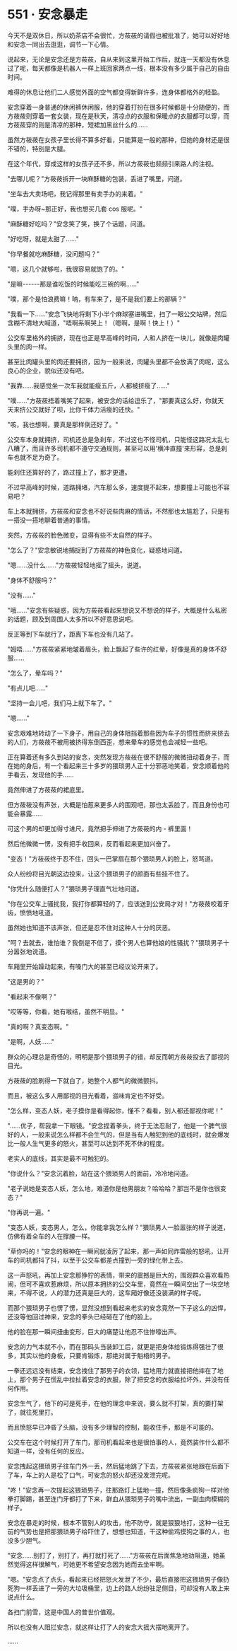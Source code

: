 <link rel="stylesheet" href="../styles/text.css" />
<h1>551 · 安念暴走</h1>

今天不是双休日，所以奶茶店不会很忙，方莜莜的请假也被批准了，她可以好好地和安念一同出去逛逛，调节一下心情。

说起来，无论是安念还是方莜莜，自从来到这里开始工作后，就连一天都没有休息过了呢，每天都像是机器人一样上班回家两点一线，根本没有多少属于自己的自由时间。

难得的休息让他们二人感觉外面的空气都变得新鲜许多，连身体都格外的轻盈。

安念穿着一身普通的休闲裤休闲服，他的穿着打扮在很多时候都是十分随便的，而方莜莜则穿着一套女装，现在是秋天，清凉点的衣服和保暖点的衣服都可以穿，而方莜莜穿的则是清凉的那种，短裙加黑丝什么的......

虽然方莜莜在女孩子里长得不算多好看，只能算是一般的那种，但她的身材还是很不错的，特别是大腿。

在这个年代，穿成这样的女孩子还不多，所以方莜莜也频频引来路人的注视。

"去哪儿呢？"方莜莜拆开一块麻酥糖的包装，丢进了嘴里，问道。

"坐车去大卖场吧，我记得那里有卖手办的来着。"

"噗，手办呀\~那正好，我也想买几套 cos 服呢。"

"麻酥糖好吃吗？"安念笑了笑，换了个话题，问道。

"好吃呀，就是太甜了......"

"你早餐就吃麻酥糖，没问题吗？"

"嗯，这几个就够啦，我很容易就饱了的。"

"是嘛------那是谁吃饭的时候能吃三碗的啊......"

"噗，那个是怕浪费嘛！呐，有车来了，是不是我们要上的那辆？"

"我看一下......"安念飞快地将剩下小半个麻球塞进嘴里，扫了一眼公交站牌，然后含糊不清地大喊道，"唔啊系啊哭上！（嗯啊，是啊！快上！）"

公交车里格外的拥挤，现在也正是早高峰的时间，人和人挤在一块儿，就像是肉罐头里的肉一样。

甚至比肉罐头里的肉还要拥挤，因为一般来说，肉罐头里都不会放满了肉呢，这么良心的企业，貌似还没有吧。

"我靠......我感觉坐一次车我就能瘦五斤，人都被挤瘦了......"

"噗......"方莜莜捂着嘴笑了起来，被安念的话给逗乐了，"那要真这么好，你就天天来挤公交就好了呗，比你干体力活瘦的还快。"

"咳，我也想啊，要真是那样倒还好了。"

公交车本身就拥挤，司机还总是急刹车，不过这也不怪司机，只能怪这路况太乱七八糟了，而且许多司机都不遵守交通规则，甚至可以用'横冲直撞'来形容，总是刹车也就不足为奇了。

能刹住还算好的了，路过撞上了，那才更遭。

不过早高峰的时候，道路拥堵，汽车那么多，速度提不起来，想要撞上可能也不容易吧？

车上本就拥挤，方莜莜和安念也不好说些肉麻的情话，不然那也太尴尬了，只是有一搭没一搭地聊着普通的事情。

突然，方莜莜的脸色微变，显得有些不太自然的样子。

"怎么了？"安念敏锐地捕捉到了方莜莜的神色变化，疑惑地问道。

"嗯......没什么......"方莜莜轻轻地摇了摇头，说道。

"身体不舒服吗？"

"没有......"

"哦......"安念有些疑惑，因为方莜莜看起来想说又不想说的样子，大概是什么私密的话题，顾及到周围人太多所以不好意思说吧。

反正等到下车就行了，距离下车也没有几站了。

"姆唔......"方莜莜紧紧地皱着眉头，脸上飘起了些许的红晕，好像是真的身体不舒服......

"怎么了，晕车吗？"

"有点儿吧......"

"坚持一会儿吧，我们马上就下车了。"

"嗯......"

安念艰难地转动了一下身子，用自己的身体阻挡着那些因为车子的惯性而挤来挤去的人们，方莜莜不被用被挤得东倒西歪，想来晕车的感觉也会减轻一些吧。

正在算着还有多久到站的安念，突然发现方莜莜在很不舒服的微微扭动着身子，而在她的身后，有一个看起来三十多岁的猥琐男人正十分邪恶地笑着，安念顺着他的手看去，发现他的手......

竟然伸进了方莜莜的裙底里。

但方莜莜没有声张，大概是怕惹来更多人的围观吧，那也太丢脸了，而且身份也可能会暴露......

可这个男的却更加得寸进尺，竟然把手伸进了方莜莜的内 - 裤里面！

然后他微微一愣，没有把手收回来，反而看起来更加兴奋了。

"变态！"方莜莜终于忍不住，回头一巴掌扇在那个猥琐男人的脸上，怒骂道。

众人纷纷将目光朝这边投来，让这个猥琐男子的颜面有些挂不住了。

"你凭什么随便打人？"猥琐男子理直气壮地问道。

"你在公交车上骚扰我，我打你都算轻的了，应该送到公安局才对！"方莜莜咬着牙齿，愤愤地吼道。

虽然她也知道不该声张，但还是忍不住对这种人十分的厌恶。

"呵？去就去，谁怕谁？我倒是不信了，摸个男人也算他娘的性骚扰？"猥琐男子十分嚣张地说道。

车厢里开始躁动起来，有嗓门大的甚至已经议论开来了。

"这是男的？"

"看起来不像啊？"

"哎等等，你看，她有喉结，虽然不明显。"

"真的啊？真变态啊。"

"是啊，人妖......"

群众的心理总是奇怪的，明明是那个猥琐男子的错，却反而朝方莜莜投去了鄙视的目光。

方莜莜的脸刷得一下就白了，她整个人都气的微微颤抖。

而且，被这么多人用鄙视的目光看着，滋味肯定也不好受。

"怎么样，变态人妖，老子摸你是看得起你，懂不？看看，别人都还鄙视你呢！"

"......优子，帮我拿一下眼镜。"安念捏着拳头，终于无法忍耐了，他是一个脾气很好的人，一般来说怎么样都不会生气的，但是当有人触犯到他的底线时，就会爆发比一般人生气更多的怒火，甚至可以达到不死不休的程度。

老实人的底线，其实是最不可触犯的。

"你说什么？"安念沉着脸，站在这个猥琐男人的面前，冷冷地问道。

"老子说她是变态人妖，怎么地，难道你是他男朋友？哈哈哈？那岂不是你也很变态？"

"你再说一遍。"

"变态人妖，变态男人，怎么，你能拿我怎么样？"猥琐男人一脸嚣张的样子说道，仿佛有着全车的人在撑腰一样。

"草你吗的！"安念的眼神在一瞬间就凌厉了起来，那一声如同炸雷般的怒吼，让开车的司机都抖了抖，以至于公交车都差点撞到一旁的绿化带上去。

这一声怒吼，再加上安念那狰狞的表情，带来的震撼是巨大的，围观群众喜欢看热闹，但可不喜欢惹麻烦，所以原本拥挤的公交车里，竟然在一瞬间空出了一块空地来，不得不说，人的潜力还真是巨大的，这车厢好像还没装满的样子呢。

而那个猥琐男子也愣了愣，显然没想到看起来老实的安念竟然一下子这么的凶悍，还没等他回过神来，安念的拳头已经砸在了他的脸上。

他的脸在那一瞬间扭曲变形，巨大的痛楚让他忍不住惨嚎出声。

安念的力气本就不小，而在那码头当装卸工后，就更是把身体给锻炼得强壮了很多，其实以他的身板，只要肯锻炼，那绝对属于魁梧的男子。

一拳还远远没有结束，安念拽住了那男子的衣领，猛地用力就直接把他摔在了地上，那个男子在慌乱中拉扯着安念的衣服，除了把安念的衣服给拉坏外，并没有任何作用。

安念生气了，他下的可是死手，在他的理念中来说，要么就不打架，真的要打架了，就往死里打。

而且愤怒早已冲昏了头脑，没有多少理智的控制，能收住手，那是不可能的。

公交车在这个时候打开了车门，那司机看起来也是很怕事的人，竟然装作什么都不知道一样，没有任何的反应。

安念拽起这猥琐男子往车门外一丢，然后猛地跳了下去，方莜莜紧张地跟在后面下了车，车上的人是松了口气，可安念的怒火却还没发泄完呢。

"咚！"安念再一次提起这猥琐男子，往那路灯上猛地一撞，然后像条疯狗一样对他拳打脚踢，甚至连门牙都打了下来，鲜血从猥琐男子的嘴中流出，一副血肉模糊的样子。

安念在暴走的时候，根本不管别人的攻击，他不防守，就是狠狠地打，这种一往无前的气势也是把那猥琐男子给吓住了，想想也知道，干这种偷鸡摸狗之事的人，也没多少胆气。

"安念......别打了，别打了，再打就打死了......"方莜莜在后面焦急地劝阻道，她虽然觉得这样很解气，可她更不希望安念因为她而去坐牢啊。

"嗯。"安念点了点头，看起来已经把怒火发泄了不少，最后直接把这猥琐男子像扔死狗一样丢进了一旁的大垃圾桶里，边上的路人纷纷驻足侧目，可却没有人敢上来说点什么。

各扫门前雪，这是中国人的普世价值观。

所以也没有人阻拦安念，就这样让打了人的安念大摇大摆地离开了。

......

